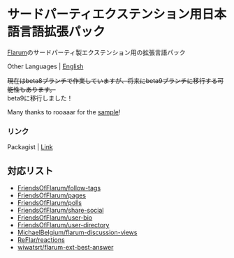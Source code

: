 # サードパーティエクステンション用日本語言語拡張パック
[Flarum](https://flarum.org/)のサードパーティ製エクステンション用の拡張言語パック  

Other Languages | [English](/README/README_en.md)
  
~~現在はbeta8ブランチで作業していますが、将来にbeta9ブランチに移行する可能性もあります。~~   
beta9に移行しました！

Many thanks to rooaaar for the [sample](https://github.com/rooaaar/lang-french-extended)!

### リンク
Packagist | [Link](https://packagist.org/packages/rikusen0335/lang-japanese-extended)

## 対応リスト
- [FriendsOfFlarum/follow-tags](https://github.com/FriendsOfFlarum/follow-tags)
- [FriendsOfFlarum/pages](https://github.com/FriendsOfFlarum/pages)
- [FriendsOfFlarum/polls](https://github.com/FriendsOfFlarum/polls)
- [FriendsOfFlarum/share-social](https://github.com/FriendsOfFlarum/share-social)
- [FriendsOfFlarum/user-bio](https://github.com/FriendsOfFlarum/user-bio)
- [FriendsOfFlarum/user-directory](https://github.com/FriendsOfFlarum/user-directory)
- [MichaelBelgium/flarum-discussion-views](https://github.com/MichaelBelgium/flarum-discussion-views)
- [ReFlar/reactions](https://github.com/ReFlar/reactions)
- [wiwatsrt/flarum-ext-best-answer](https://github.com/wiwatsrt/flarum-ext-best-answer)